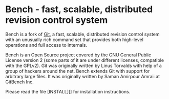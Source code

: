Bench - fast, scalable, distributed revision control system
===========================================================

Bench is a fork of [Git](https://github.com/git/git), a fast, scalable, distributed revision control system with an unusually rich command set that provides both high-level operations and full access to internals.

Bench is an Open Source project covered by the GNU General Public License version 2 (some parts of it are under different licenses, compatible with the GPLv2). Git was originally written by Linus Torvalds with help of a group of hackers around the net. Bench extends Git with support for arbitrary large files. It was originally written by Saman Amirpour Amraii at GitBench Inc.

Please read the file [INSTALL][] for installation instructions.
